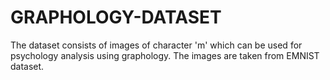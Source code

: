 # GRAPHOLOGY-DATASET
The dataset consists of images of character 'm' which can be used for psychology analysis using graphology. The images are taken from EMNIST dataset.
